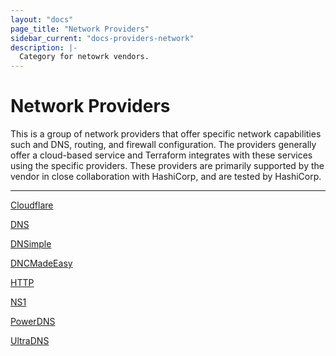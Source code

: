 ```yaml
---
layout: "docs"
page_title: "Network Providers"
sidebar_current: "docs-providers-network"
description: |-
  Category for netowrk vendors.
---
```


# Network Providers

This is a group of network providers that offer specific network capabilities
such and DNS, routing, and firewall configuration.  The providers generally
offer a cloud-based service and Terraform integrates with these services using
the specific providers.  These providers are primarily supported by the vendor
in close collaboration with HashiCorp, and are tested by HashiCorp.

---


[Cloudflare](/docs/providers/cloudflare/index.html)

[DNS](/docs/providers/dns/index.html)

[DNSimple](/docs/providers/dnsimple/index.html)

[DNCMadeEasy](/docs/providers/dme/index.html)

[HTTP](/docs/providers/http/index.html)

[NS1](/docs/providers/ns1/index.html)

[PowerDNS](/docs/providers/powerdns/index.html)

[UltraDNS](/docs/providers/ultradns/index.html)
